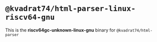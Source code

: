 # `@kvadrat74/html-parser-linux-riscv64-gnu`

This is the **riscv64gc-unknown-linux-gnu** binary for `@kvadrat74/html-parser`
